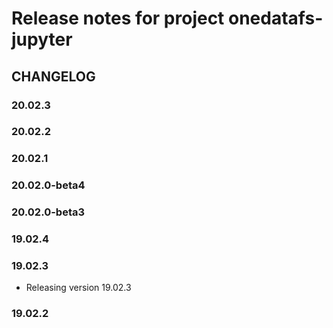 Release notes for project onedatafs-jupyter
===========================================

CHANGELOG
---------

### 20.02.3

### 20.02.2

### 20.02.1

### 20.02.0-beta4

### 20.02.0-beta3

### 19.02.4

### 19.02.3

* Releasing version 19.02.3

### 19.02.2

